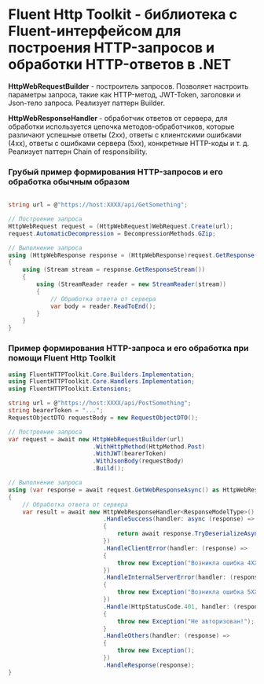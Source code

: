 # Fluent Http Toolkit - библиотека с Fluent-интерфейсом для построения HTTP-запросов и обработки HTTP-ответов в .NET

**HttpWebRequestBuilder** - построитель запросов. Позволяет настроить параметры запроса, 
такие как HTTP-метод, JWT-Token, заголовки и Json-тело запроса. Реализует паттерн Builder.

**HttpWebResponseHandler** - обработчик ответов от сервера, для обработки используется цепочка методов-обработчиков, которые различают успешные ответы (2xx), 
ответы с клиентскими ошибками (4xx), ответы с ошибками сервера (5xx), конкретные HTTP-коды и т. д. Реализует паттерн Chain of responsibility.

### Грубый пример формирования HTTP-запросов и его обработка обычным образом
```csharp

string url = @"https://host:XXXX/api/GetSomething";

// Построение запроса
HttpWebRequest request = (HttpWebRequest)WebRequest.Create(url);
request.AutomaticDecompression = DecompressionMethods.GZip;

// Выполнение запроса
using (HttpWebResponse response = (HttpWebResponse)request.GetResponse())
{
    using (Stream stream = response.GetResponseStream())
    {
        using (StreamReader reader = new StreamReader(stream))
        {
            // Обработка ответа от сервера
            var body = reader.ReadToEnd();
        }
    }
}
```

### Пример формирования HTTP-запроса и его обработка при помощи Fluent Http Toolkit
```csharp
using FluentHTTPToolkit.Core.Builders.Implementation;
using FluentHTTPToolkit.Core.Handlers.Implementation;
using FluentHTTPToolkit.Extensions;

string url = @"https://host:XXXX/api/PostSomething";
string bearerToken = "...";
RequestObjectDTO requestBody = new RequestObjectDTO();

// Построение запроса
var request = await new HttpWebRequestBuilder(url)
                        .WithHttpMethod(HttpMethod.Post)
                        .WithJWT(bearerToken)
                        .WithJsonBody(requestBody)
                        .Build();

// Выполнение запроса
using (var response = await request.GetWebResponseAsync() as HttpWebResponse)
{
    // Обработка ответа от сервера
    var result = await new HttpWebResponseHandler<ResponseModelType>()
                           .HandleSuccess(handler: async (response) =>
                           {
                               return await response.TryDeserializeAsync<ResponseModelType>();
                           })
                           .HandleClientError(handler: (response) =>
                           {
                               throw new Exception("Возникла ошибка 4XX");
                           })
                           .HandleInternalServerError(handler: (response) =>
                           {
                               throw new Exception("Возникла ошибка 5XX");
                           })
                           .Handle(HttpStatusCode.401, handler: (response) =>
                           {
                               throw new Exception("Не авторизован!");
                           }
                           .HandleOthers(handler: (response) =>
                           {
                               throw new Exception();
                           })
                           .HandleResponse(response);
}
```
